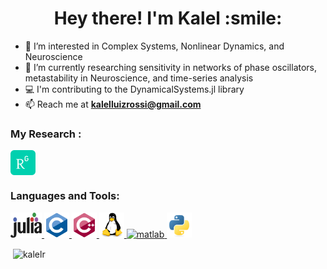 <h1 align="center"> Hey there! I'm Kalel :smile: </h1>

- 👀 I’m interested in Complex Systems, Nonlinear Dynamics, and Neuroscience
- 🔭 I’m currently researching sensitivity in networks of phase oscillators, metastability in Neuroscience, and time-series analysis
- 💻 I'm contributing to the DynamicalSystems.jl library
- 📫 Reach me at **kalelluizrossi@gmail.com**

<h3 align="left">My Research :</h3>
<p align="left">
<a href="https://www.researchgate.net/profile/Kalel-Rossi" target="blank"><img align="center" src="https://raw.githubusercontent.com/KalelR/KalelR/master/researchgate_icon.png" alt="kalellrossi" height="40" width="40" /></a>
</p>



<h3 align="left">Languages and Tools:</h3>
<p align="left"> <a href="https://julialang.org" target="_blank"> <img src="https://raw.githubusercontent.com/KalelR/KalelR/master/julia_icon.png" alt="c" width="50" height="40"/> </a>  <a href="https://www.cprogramming.com/" target="_blank"> <img src="https://raw.githubusercontent.com/devicons/devicon/master/icons/c/c-original.svg" alt="c" width="40" height="40"/> </a> <a href="https://www.w3schools.com/cpp/" target="_blank"> <img src="https://raw.githubusercontent.com/devicons/devicon/master/icons/cplusplus/cplusplus-original.svg" alt="cplusplus" width="40" height="40"/> </a> <a href="https://www.linux.org/" target="_blank"> <img src="https://raw.githubusercontent.com/devicons/devicon/master/icons/linux/linux-original.svg" alt="linux" width="40" height="40"/> </a> <a href="https://www.mathworks.com/" target="_blank"> <img src="https://upload.wikimedia.org/wikipedia/commons/2/21/Matlab_Logo.png" alt="matlab" width="40" height="40"/> </a> <a href="https://www.python.org" target="_blank"> <img src="https://raw.githubusercontent.com/devicons/devicon/master/icons/python/python-original.svg" alt="python" width="40" height="40"/> </a> </p>


<p>&nbsp;<img align="center" src="https://github-readme-stats.vercel.app/api?username=KalelR&show_icons=true&locale=en" alt="kalelr" /></p>

